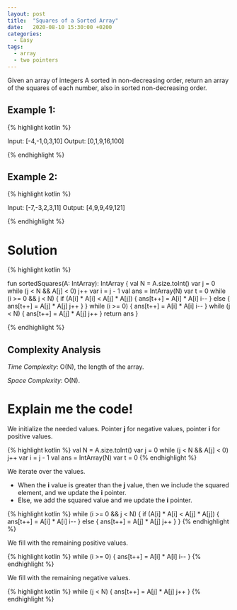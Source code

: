 ```yaml
---
layout: post
title:  "Squares of a Sorted Array"
date:   2020-08-10 15:30:00 +0200
categories:
  - Easy
tags:
  - array
  - two pointers
---
```


Given an array of integers A sorted in non-decreasing order, return an array of the squares of each number, also in sorted non-decreasing order.

## Example 1:

{% highlight kotlin %}

Input: [-4,-1,0,3,10]
Output: [0,1,9,16,100]

{% endhighlight %}

## Example 2:

{% highlight kotlin %}

Input: [-7,-3,2,3,11]
Output: [4,9,9,49,121]

{% endhighlight %}

# Solution

{% highlight kotlin %}

fun sortedSquares(A: IntArray): IntArray {
        val N = A.size.toInt()
        var j = 0
        while (j < N && A[j] < 0) j++
        var i = j - 1
        val ans = IntArray(N)
        var t = 0
        while (i >= 0 && j < N) {
            if (A[i] * A[i] < A[j] * A[j]) {
                ans[t++] = A[i] * A[i]
                i--
            } else {
                ans[t++] = A[j] * A[j]
                j++
            }
        }
        while (i >= 0) {
            ans[t++] = A[i] * A[i]
            i--
        }
        while (j < N) {
            ans[t++] = A[j] * A[j]
            j++
        }
        return ans
    }

{% endhighlight %}

## Complexity Analysis

_Time Complexity_: O(N), the length of the array.

_Space Complexity_: O(N).

# Explain me the code!

We initialize the needed values. Pointer __j__ for negative values, pointer __i__ for positive values.

{% highlight kotlin %}
  val N = A.size.toInt()
  var j = 0
  while (j < N && A[j] < 0) j++
  var i = j - 1
  val ans = IntArray(N)
  var t = 0
{% endhighlight %}

We iterate over the values.
- When the __i__ value is greater than the __j__ value, then we include the squared element, and we update the __i__ pointer.
- Else, we add the squared value and we update the __i__ pointer.

{% highlight kotlin %}
while (i >= 0 && j < N) {
    if (A[i] * A[i] < A[j] * A[j]) {
        ans[t++] = A[i] * A[i]
        i--
    } else {
        ans[t++] = A[j] * A[j]
        j++
    }
}
{% endhighlight %}

We fill with the remaining positive values.

{% highlight kotlin %}
while (i >= 0) {
    ans[t++] = A[i] * A[i]
    i--
}
{% endhighlight %}

We fill with the remaining negative values.

{% highlight kotlin %}
while (j < N) {
    ans[t++] = A[j] * A[j]
    j++
}
{% endhighlight %}
